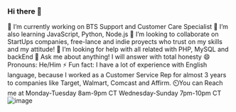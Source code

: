 ### Hi there 👋
🔭 I’m currently working on BTS Support and Customer Care Specialist
🌱 I’m also learning JavaScript, Python, Node.js
👯 I’m looking to collaborate on StartUps companies, free-lance and indie proyects who trust on my skills and my attitude!
🤔 I’m looking for help with all related with PHP, MySQL and backEnd
💬 Ask me about anything! I will answer with total honesty
😄 Pronouns: He/Him
⚡ Fun fact: I have a lot of experience with English language, because I worked as a Customer Service Rep for almost 3 years to companies like Target, Walmart, Comcast and Affirm.
⏲️You can Reach me at
  Monday-Tuesday 8am-9pm CT
  Wednesday-Sunday 7pm-10pm CT
  ![image](https://github.com/stevengomez25/All-my-projects/blob/main/projects_react/projects/blogger/my-studies-blog/src/RedSSRTojiArt1.gif)

